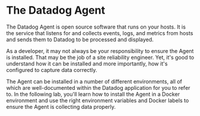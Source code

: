 # The Datadog Agent

The Datadog Agent is open source software that runs on your hosts. It is the service that listens for and collects events, logs, and metrics from hosts and sends them to Datadog to be processed and displayed.

As a developer, it may not always be your responsibility to ensure the Agent is installed. That may be the job of a site reliability engineer. Yet, it's good to understand how it can be installed and more importantly, how it's configured to capture data correctly.

The Agent can be installed in a number of different environments, all of which are well-documented within the Datadog application for you to refer to. In the following lab, you'll learn how to install the Agent in a Docker environment and use the right environment variables and Docker labels to ensure the Agent is collecting data properly.
